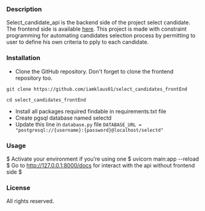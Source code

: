 ### Description
Select_candidate_api is the backend side of the project select candidate. The frontend side is available [here](https://github.com/iamklaus01/select_candidates_frontEnd). This project is made with constraint programming for automating candidates selection process by permitting to user to define his own criteria to pply to each candidate.

### Installation
- Clone the GitHub repository. Don't forget to clone the frontend repository too.

`git clone https://github.com/iamklaus01/select_candidates_frontEnd`

`cd select_candidates_frontEnd`

- Install all packages required findable in requirements.txt file
- Create pgsql database named selectd
- Update this line in `database.py` file `DATABASE_URL = "postgresql://{username}:{password}@localhost/selectd"`

### Usage

$ Activate your environment if you're using one 
$ uvicorn main:app --reload
$ Go to http://127.0.0.1:8000/docs for interact with the api without frontend side
$


### License
All rights reserved.